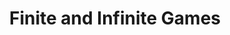 ---
title: "Finite and Infinite Games"
bookCover: "/assets/book-covers/finite-and-infinite-games.jpg"
slug: "finite-and-infinite-games"
bookAuthor: "James P. Carse"
rating: 10
done: false
tags: []
summary: false
detailedNotes: false
amazonLink: ""

---
